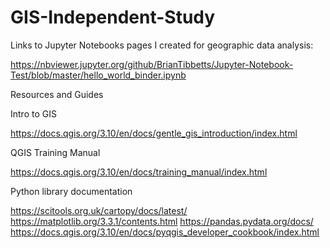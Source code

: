 # GIS-Independent-Study
Links to Jupyter Notebooks pages I created for geographic data analysis:

  https://nbviewer.jupyter.org/github/BrianTibbetts/Jupyter-Notebook-Test/blob/master/hello_world_binder.ipynb


Resources and Guides


  Intro to GIS

  https://docs.qgis.org/3.10/en/docs/gentle_gis_introduction/index.html

  QGIS Training Manual

  https://docs.qgis.org/3.10/en/docs/training_manual/index.html

  Python library documentation

  https://scitools.org.uk/cartopy/docs/latest/
  https://matplotlib.org/3.3.1/contents.html
  https://pandas.pydata.org/docs/
  https://docs.qgis.org/3.10/en/docs/pyqgis_developer_cookbook/index.html

